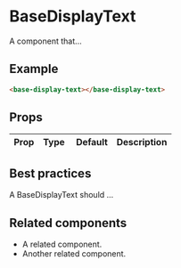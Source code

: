 # BaseDisplayText

A component that...

## Example

```html
<base-display-text></base-display-text>
```

## Props

| Prop | Type |  Default | Description |
| ---- | ---- | -------- | ----------- |


## Best practices

A BaseDisplayText should ...

## Related components

- A related component.
- Another related component.
